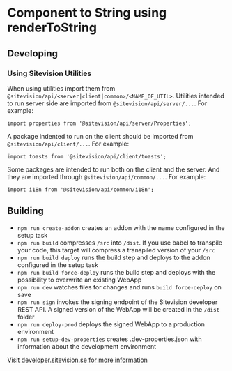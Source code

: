 # Component to String using renderToString

## Developing

### Using Sitevision Utilities

When using utilities import them from `@sitevision/api/<server|client|common>/<NAME_OF_UTIL>`. Utilities intended to run server side are imported from `@sitevision/api/server/...`. For example:

`import properties from '@sitevision/api/server/Properties';`

A package indented to run on the client should be imported from `@sitevision/api/client/...`. For example:

`import toasts from '@sitevision/api/client/toasts';`

Some packages are intended to run both on the client and the server. And they are imported through `@sitevision/api/common/...`. For example:

`import i18n from '@sitevision/api/common/i18n';`

## Building

- `npm run create-addon` creates an addon with the name configured in the setup task
- `npm run build` compresses `/src` into `/dist`. If you use babel to transpile your code, this target will compress a transpiled version of your `/src`
- `npm run build deploy` runs the build step and deploys to the addon configured in the setup task
- `npm run build force-deploy` runs the build step and deploys with the possibility to overwrite an existing WebApp
- `npm run dev` watches files for changes and runs `build force-deploy` on save
- `npm run sign` invokes the signing endpoint of the Sitevision developer REST API. A signed version of the WebApp will be created in the `/dist` folder
- `npm run deploy-prod` deploys the signed WebApp to a production environment
- `npm run setup-dev-properties` creates .dev-properties.json with information about the development environment

[Visit developer.sitevision.se for more information](https://developer.sitevision.se)
